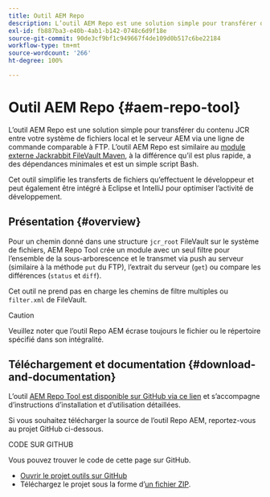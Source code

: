 ```yaml
---
title: Outil AEM Repo
description: L’outil AEM Repo est une solution simple pour transférer du contenu JCR entre votre système de fichiers local et le serveur AEM via une ligne de commande comparable à FTP.
exl-id: fb887ba3-e40b-4ab1-b142-0748c6d9f18e
source-git-commit: 90de3cf9bf1c949667f4de109d0b517c6be22184
workflow-type: tm+mt
source-wordcount: '266'
ht-degree: 100%

---
```


# Outil AEM Repo {#aem-repo-tool}

L’outil AEM Repo est une solution simple pour transférer du contenu JCR entre votre système de fichiers local et le serveur AEM via une ligne de commande comparable à FTP. L’outil AEM Repo est similaire au [module externe Jackrabbit FileVault Maven](https://jackrabbit.apache.org/filevault-package-maven-plugin), à la différence qu’il est plus rapide, a des dépendances minimales et est un simple script Bash.

Cet outil simplifie les transferts de fichiers qu’effectuent le développeur et peut également être intégré à Eclipse et IntelliJ pour optimiser l’activité de développement.

## Présentation {#overview}

Pour un chemin donné dans une structure `jcr_root` FileVault sur le système de fichiers, AEM Repo Tool crée un module avec un seul filtre pour l’ensemble de la sous-arborescence et le transmet via push au serveur (similaire à la méthode `put` du FTP), l’extrait du serveur (`get`) ou compare les différences (`status` et `diff`).

Cet outil ne prend pas en charge les chemins de filtre multiples ou `filter.xml` de FileVault.

>[!CAUTION]
>
>Veuillez noter que l’outil Repo AEM écrase toujours le fichier ou le répertoire spécifié dans son intégralité.

## Téléchargement et documentation {#download-and-documentation}

L’outil [AEM Repo Tool est disponible sur GitHub via ce lien](https://github.com/Adobe-Marketing-Cloud/tools/tree/master/repo) et s’accompagne d’instructions d’installation et d’utilisation détaillées.

Si vous souhaitez télécharger la source de l’outil Repo AEM, reportez-vous au projet GitHub ci-dessous.

CODE SUR GITHUB

Vous pouvez trouver le code de cette page sur GitHub.

* [Ouvrir le projet outils sur GitHub](https://github.com/Adobe-Marketing-Cloud/tools)
* Téléchargez le projet sous la forme d’[un fichier ZIP](https://github.com/Adobe-Marketing-Cloud/tools/archive/master.zip).
